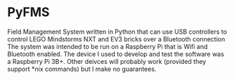 # PyFMS
Field Management System written in Python that can use USB controllers to control LEGO Mindstorms NXT and EV3 bricks over a Bluetooth connection
The system was intended to be run on a Raspberry Pi that is Wifi and Bluetooth enabled. The device I used to develop and test the software was a Raspberry Pi 3B+. Other deivces will probably work (provided they support *nix commands) but I make no guarantees.

